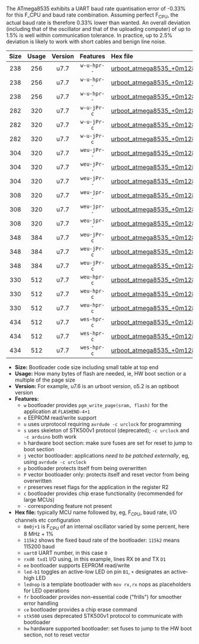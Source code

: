 The ATmega8535 exhibits a UART baud rate quantisation error of -0.33% for this F_CPU and baud rate combination. Assuming perfect F<sub>CPU</sub>, the actual baud rate is therefore 0.33% lower than wanted. An overall deviation (including that of the oscillator and that of the uploading computer) of up to 1.5% is well within communication tolerance. In practice, up to 2.5% deviation is likely to work with short cables and benign line noise.

|Size|Usage|Version|Features|Hex file|
|:-:|:-:|:-:|:-:|:--|
|238|256|u7.7|`w-u-hpr--`|[urboot_atmega8535_+0m128l+3_+++0k3_uart0_rxd0_txd1_led+b0_fr_hw.hex](https://raw.githubusercontent.com/stefanrueger/urboot.hex/main/mcus/atmega8535/internal_oscillator/fcpu_+0m128l+3/br_+++0k3/urboot_atmega8535_+0m128l+3_+++0k3_uart0_rxd0_txd1_led+b0_fr_hw.hex)|
|238|256|u7.7|`w-u-hpr--`|[urboot_atmega8535_+0m128l+3_+++0k3_uart0_rxd0_txd1_led+b7_fr_hw.hex](https://raw.githubusercontent.com/stefanrueger/urboot.hex/main/mcus/atmega8535/internal_oscillator/fcpu_+0m128l+3/br_+++0k3/urboot_atmega8535_+0m128l+3_+++0k3_uart0_rxd0_txd1_led+b7_fr_hw.hex)|
|238|256|u7.7|`w-u-hpr--`|[urboot_atmega8535_+0m128l+3_+++0k3_uart0_rxd0_txd1_lednop_fr_hw.hex](https://raw.githubusercontent.com/stefanrueger/urboot.hex/main/mcus/atmega8535/internal_oscillator/fcpu_+0m128l+3/br_+++0k3/urboot_atmega8535_+0m128l+3_+++0k3_uart0_rxd0_txd1_lednop_fr_hw.hex)|
|282|320|u7.7|`w-u-jPr-c`|[urboot_atmega8535_+0m128l+3_+++0k3_uart0_rxd0_txd1_led+b0_fr_ce.hex](https://raw.githubusercontent.com/stefanrueger/urboot.hex/main/mcus/atmega8535/internal_oscillator/fcpu_+0m128l+3/br_+++0k3/urboot_atmega8535_+0m128l+3_+++0k3_uart0_rxd0_txd1_led+b0_fr_ce.hex)|
|282|320|u7.7|`w-u-jPr-c`|[urboot_atmega8535_+0m128l+3_+++0k3_uart0_rxd0_txd1_led+b7_fr_ce.hex](https://raw.githubusercontent.com/stefanrueger/urboot.hex/main/mcus/atmega8535/internal_oscillator/fcpu_+0m128l+3/br_+++0k3/urboot_atmega8535_+0m128l+3_+++0k3_uart0_rxd0_txd1_led+b7_fr_ce.hex)|
|282|320|u7.7|`w-u-jPr-c`|[urboot_atmega8535_+0m128l+3_+++0k3_uart0_rxd0_txd1_lednop_fr_ce.hex](https://raw.githubusercontent.com/stefanrueger/urboot.hex/main/mcus/atmega8535/internal_oscillator/fcpu_+0m128l+3/br_+++0k3/urboot_atmega8535_+0m128l+3_+++0k3_uart0_rxd0_txd1_lednop_fr_ce.hex)|
|304|320|u7.7|`weu-jPr--`|[urboot_atmega8535_+0m128l+3_+++0k3_uart0_rxd0_txd1_ee_led+b0.hex](https://raw.githubusercontent.com/stefanrueger/urboot.hex/main/mcus/atmega8535/internal_oscillator/fcpu_+0m128l+3/br_+++0k3/urboot_atmega8535_+0m128l+3_+++0k3_uart0_rxd0_txd1_ee_led+b0.hex)|
|304|320|u7.7|`weu-jPr--`|[urboot_atmega8535_+0m128l+3_+++0k3_uart0_rxd0_txd1_ee_led+b7.hex](https://raw.githubusercontent.com/stefanrueger/urboot.hex/main/mcus/atmega8535/internal_oscillator/fcpu_+0m128l+3/br_+++0k3/urboot_atmega8535_+0m128l+3_+++0k3_uart0_rxd0_txd1_ee_led+b7.hex)|
|304|320|u7.7|`weu-jPr--`|[urboot_atmega8535_+0m128l+3_+++0k3_uart0_rxd0_txd1_ee_lednop.hex](https://raw.githubusercontent.com/stefanrueger/urboot.hex/main/mcus/atmega8535/internal_oscillator/fcpu_+0m128l+3/br_+++0k3/urboot_atmega8535_+0m128l+3_+++0k3_uart0_rxd0_txd1_ee_lednop.hex)|
|308|320|u7.7|`weu-jpr--`|[urboot_atmega8535_+0m128l+3_+++0k3_uart0_rxd0_txd1_ee_led+b0_fr.hex](https://raw.githubusercontent.com/stefanrueger/urboot.hex/main/mcus/atmega8535/internal_oscillator/fcpu_+0m128l+3/br_+++0k3/urboot_atmega8535_+0m128l+3_+++0k3_uart0_rxd0_txd1_ee_led+b0_fr.hex)|
|308|320|u7.7|`weu-jpr--`|[urboot_atmega8535_+0m128l+3_+++0k3_uart0_rxd0_txd1_ee_led+b7_fr.hex](https://raw.githubusercontent.com/stefanrueger/urboot.hex/main/mcus/atmega8535/internal_oscillator/fcpu_+0m128l+3/br_+++0k3/urboot_atmega8535_+0m128l+3_+++0k3_uart0_rxd0_txd1_ee_led+b7_fr.hex)|
|308|320|u7.7|`weu-jpr--`|[urboot_atmega8535_+0m128l+3_+++0k3_uart0_rxd0_txd1_ee_lednop_fr.hex](https://raw.githubusercontent.com/stefanrueger/urboot.hex/main/mcus/atmega8535/internal_oscillator/fcpu_+0m128l+3/br_+++0k3/urboot_atmega8535_+0m128l+3_+++0k3_uart0_rxd0_txd1_ee_lednop_fr.hex)|
|348|384|u7.7|`weu-jPr-c`|[urboot_atmega8535_+0m128l+3_+++0k3_uart0_rxd0_txd1_ee_led+b0_fr_ce.hex](https://raw.githubusercontent.com/stefanrueger/urboot.hex/main/mcus/atmega8535/internal_oscillator/fcpu_+0m128l+3/br_+++0k3/urboot_atmega8535_+0m128l+3_+++0k3_uart0_rxd0_txd1_ee_led+b0_fr_ce.hex)|
|348|384|u7.7|`weu-jPr-c`|[urboot_atmega8535_+0m128l+3_+++0k3_uart0_rxd0_txd1_ee_led+b7_fr_ce.hex](https://raw.githubusercontent.com/stefanrueger/urboot.hex/main/mcus/atmega8535/internal_oscillator/fcpu_+0m128l+3/br_+++0k3/urboot_atmega8535_+0m128l+3_+++0k3_uart0_rxd0_txd1_ee_led+b7_fr_ce.hex)|
|348|384|u7.7|`weu-jPr-c`|[urboot_atmega8535_+0m128l+3_+++0k3_uart0_rxd0_txd1_ee_lednop_fr_ce.hex](https://raw.githubusercontent.com/stefanrueger/urboot.hex/main/mcus/atmega8535/internal_oscillator/fcpu_+0m128l+3/br_+++0k3/urboot_atmega8535_+0m128l+3_+++0k3_uart0_rxd0_txd1_ee_lednop_fr_ce.hex)|
|330|512|u7.7|`weu-hpr-c`|[urboot_atmega8535_+0m128l+3_+++0k3_uart0_rxd0_txd1_ee_led+b0_fr_ce_hw.hex](https://raw.githubusercontent.com/stefanrueger/urboot.hex/main/mcus/atmega8535/internal_oscillator/fcpu_+0m128l+3/br_+++0k3/urboot_atmega8535_+0m128l+3_+++0k3_uart0_rxd0_txd1_ee_led+b0_fr_ce_hw.hex)|
|330|512|u7.7|`weu-hpr-c`|[urboot_atmega8535_+0m128l+3_+++0k3_uart0_rxd0_txd1_ee_led+b7_fr_ce_hw.hex](https://raw.githubusercontent.com/stefanrueger/urboot.hex/main/mcus/atmega8535/internal_oscillator/fcpu_+0m128l+3/br_+++0k3/urboot_atmega8535_+0m128l+3_+++0k3_uart0_rxd0_txd1_ee_led+b7_fr_ce_hw.hex)|
|330|512|u7.7|`weu-hpr-c`|[urboot_atmega8535_+0m128l+3_+++0k3_uart0_rxd0_txd1_ee_lednop_fr_ce_hw.hex](https://raw.githubusercontent.com/stefanrueger/urboot.hex/main/mcus/atmega8535/internal_oscillator/fcpu_+0m128l+3/br_+++0k3/urboot_atmega8535_+0m128l+3_+++0k3_uart0_rxd0_txd1_ee_lednop_fr_ce_hw.hex)|
|434|512|u7.7|`wes-hpr-c`|[urboot_atmega8535_+0m128l+3_+++0k3_uart0_rxd0_txd1_ee_led+b0_fr_ce_stk500_hw.hex](https://raw.githubusercontent.com/stefanrueger/urboot.hex/main/mcus/atmega8535/internal_oscillator/fcpu_+0m128l+3/br_+++0k3/urboot_atmega8535_+0m128l+3_+++0k3_uart0_rxd0_txd1_ee_led+b0_fr_ce_stk500_hw.hex)|
|434|512|u7.7|`wes-hpr-c`|[urboot_atmega8535_+0m128l+3_+++0k3_uart0_rxd0_txd1_ee_led+b7_fr_ce_stk500_hw.hex](https://raw.githubusercontent.com/stefanrueger/urboot.hex/main/mcus/atmega8535/internal_oscillator/fcpu_+0m128l+3/br_+++0k3/urboot_atmega8535_+0m128l+3_+++0k3_uart0_rxd0_txd1_ee_led+b7_fr_ce_stk500_hw.hex)|
|434|512|u7.7|`wes-hpr-c`|[urboot_atmega8535_+0m128l+3_+++0k3_uart0_rxd0_txd1_ee_lednop_fr_ce_stk500_hw.hex](https://raw.githubusercontent.com/stefanrueger/urboot.hex/main/mcus/atmega8535/internal_oscillator/fcpu_+0m128l+3/br_+++0k3/urboot_atmega8535_+0m128l+3_+++0k3_uart0_rxd0_txd1_ee_lednop_fr_ce_stk500_hw.hex)|

- **Size:** Bootloader code size including small table at top end
- **Usage:** How many bytes of flash are needed, ie, HW boot section or a multiple of the page size
- **Version:** For example, u7.6 is an urboot version, o5.2 is an optiboot version
- **Features:**
  + `w` bootloader provides `pgm_write_page(sram, flash)` for the application at `FLASHEND-4+1`
  + `e` EEPROM read/write support
  + `u` uses urprotocol requiring `avrdude -c urclock` for programming
  + `s` uses skeleton of STK500v1 protocol (deprecated); `-c urclock` and `-c arduino` both work
  + `h` hardware boot section: make sure fuses are set for reset to jump to boot section
  + `j` vector bootloader: applications *need to be patched externally*, eg, using `avrdude -c urclock`
  + `p` bootloader protects itself from being overwritten
  + `P` vector bootloader only: protects itself and reset vector from being overwritten
  + `r` preserves reset flags for the application in the register R2
  + `c` bootloader provides chip erase functionality (recommended for large MCUs)
  + `-` corresponding feature not present
- **Hex file:** typically MCU name followed by, eg, F<sub>CPU</sub>, baud rate, I/O channels etc configuration
  + `8m0j+1` is F<sub>CPU</sub> of an internal oscillator varied by some percent, here 8 MHz + 1%
  + `115k2` shows the fixed baud rate of the bootloader: `115k2` means 115200 baud
  + `uart0` UART number, in this case `0`
  + `rxd0 txd1` I/O using, in this example, lines RX `D0` and TX `D1`
  + `ee` bootloader supports EEPROM read/write
  + `led-b1` toggles an active-low LED on pin `B1`, `+` designates an active-high LED
  + `lednop` is a template bootloader with `mov rx,rx` nops as placeholders for LED operations
  + `fr` bootloader provides non-essential code ("frills") for smoother error handling
  + `ce` bootloader provides a chip erase command
  + `stk500` uses deprecated STK500v1 protocol to communicate with bootloader
  + `hw` hardware supported bootloader: set fuses to jump to the HW boot section, not to reset vector
